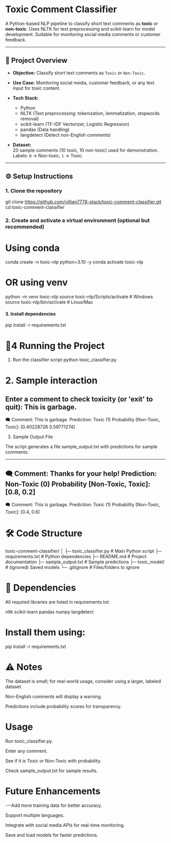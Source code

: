 # Toxic Comment Classifier

A Python-based NLP pipeline to classify short text comments as **toxic** or **non-toxic**. Uses NLTK for text preprocessing and scikit-learn for model development. Suitable for monitoring social media comments or customer feedback.

---

## 📌 Project Overview

- **Objective:** Classify short text comments as `Toxic` or `Non-Toxic`.
- **Use Case:** Monitoring social media, customer feedback, or any text input for toxic content.
- **Tech Stack:**
  - Python
  - NLTK (Text preprocessing: tokenization, lemmatization, stopwords removal)
  - scikit-learn (TF-IDF Vectorizer, Logistic Regression)
  - pandas (Data handling)
  - langdetect (Detect non-English comments)

- **Dataset:**  
  20 sample comments (10 toxic, 10 non-toxic) used for demonstration.  
  Labels: `0` → Non-toxic, `1` → Toxic.

---

## ⚙️ Setup Instructions

### 1. Clone the repository

git clone https://github.com/villian7778-stack/toxic-comment-classifier.git
cd toxic-comment-classifier



### 2. Create and activate a virtual environment (optional but recommended)  
# Using conda 
     
conda create -n toxic-nlp python=3.10 -y
conda activate toxic-nlp

# OR using venv
python -m venv toxic-nlp
source toxic-nlp/Scripts/activate   # Windows
source toxic-nlp/bin/activate       # Linux/Mac

#### 3. Install dependencies
pip install -r requirements.txt


# 🚀4 Running the Project
1. Run the classifier script
python toxic_classifier.py




# 2. Sample interaction
Enter a comment to check toxicity (or 'exit' to quit): This is garbage.
---------------------------------------------------
🗨️ Comment: This is garbage.
Prediction: Toxic (1)
Probability [Non-Toxic, Toxic]: [0.40228726 0.59771274]

3. Sample Output File

The script generates a file sample_output.txt with predictions for sample comments:

---------------------------------------------------
🗨️ Comment: Thanks for your help!
Prediction: Non-Toxic (0)
Probability [Non-Toxic, Toxic]: [0.8, 0.2]
---------------------------------------------------
🗨️ Comment: This is garbage.
Prediction: Toxic (1)
Probability [Non-Toxic, Toxic]: [0.4, 0.6]



# 🛠️ Code Structure
toxic-comment-classifier/
│
├─ toxic_classifier.py       # Main Python script
├─ requirements.txt          # Python dependencies
├─ README.md                 # Project documentation
├─ sample_output.txt         # Sample predictions
├─ toxic_model/              # (ignored) Saved models
└─ .gitignore                # Files/folders to ignore


# 📝 Dependencies

All required libraries are listed in requirements.txt:

nltk
scikit-learn
pandas
numpy
langdetect


# Install them using:

pip install -r requirements.txt

# ⚠️ Notes

The dataset is small; for real-world usage, consider using a larger, labeled dataset.

Non-English comments will display a warning.

Predictions include probability scores for transparency.

# Usage

Run toxic_classifier.py.

Enter any comment.

See if it is Toxic or Non-Toxic with probability.

Check sample_output.txt for sample results.

# Future Enhancements

---Add more training data for better accuracy.

Support multiple languages.

Integrate with social media APIs for real-time monitoring.

Save and load models for faster predictions.